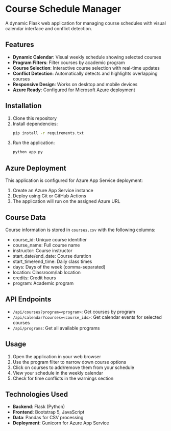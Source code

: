 # Course Schedule Manager

A dynamic Flask web application for managing course schedules with visual calendar interface and conflict detection.

## Features

- **Dynamic Calendar**: Visual weekly schedule showing selected courses
- **Program Filters**: Filter courses by academic program
- **Course Selection**: Interactive course selection with real-time updates
- **Conflict Detection**: Automatically detects and highlights overlapping courses
- **Responsive Design**: Works on desktop and mobile devices
- **Azure Ready**: Configured for Microsoft Azure deployment

## Installation

1. Clone this repository
2. Install dependencies:
   ```bash
   pip install -r requirements.txt
   ```
3. Run the application:
   ```bash
   python app.py
   ```

## Azure Deployment

This application is configured for Azure App Service deployment:

1. Create an Azure App Service instance
2. Deploy using Git or GitHub Actions
3. The application will run on the assigned Azure URL

## Course Data

Course information is stored in `courses.csv` with the following columns:
- course_id: Unique course identifier
- course_name: Full course name
- instructor: Course instructor
- start_date/end_date: Course duration
- start_time/end_time: Daily class times
- days: Days of the week (comma-separated)
- location: Classroom/lab location
- credits: Credit hours
- program: Academic program

## API Endpoints

- `/api/courses?program=<program>`: Get courses by program
- `/api/calendar?courses=<course_ids>`: Get calendar events for selected courses
- `/api/programs`: Get all available programs

## Usage

1. Open the application in your web browser
2. Use the program filter to narrow down course options
3. Click on courses to add/remove them from your schedule
4. View your schedule in the weekly calendar
5. Check for time conflicts in the warnings section

## Technologies Used

- **Backend**: Flask (Python)
- **Frontend**: Bootstrap 5, JavaScript
- **Data**: Pandas for CSV processing
- **Deployment**: Gunicorn for Azure App Service
